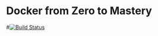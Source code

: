 # Docker from Zero to Mastery
#[![Build Status](https://travis-ci.org/danilomnds/DockerFromZeroToMastery-SpringBootAndJava.svg?branch=main)](https://travis-ci.org/danilomnds/DockerFromZeroToMastery-SpringBootAndJava)